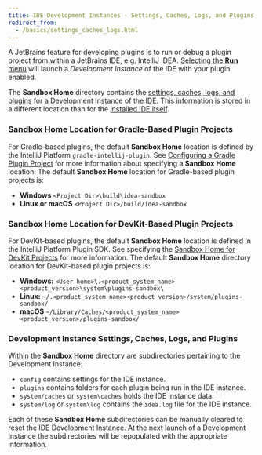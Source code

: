 ```yaml
---
title: IDE Development Instances - Settings, Caches, Logs, and Plugins
redirect_from:
  - /basics/settings_caches_logs.html
---
```


A JetBrains feature for developing plugins is to run or debug a plugin project from within a JetBrains IDE, e.g. IntelliJ IDEA. 
[Selecting the **Run** menu](https://www.jetbrains.com/help/idea/running-and-debugging-plugins.html) will launch 
a _Development Instance_ of the IDE with your plugin enabled. 

The **Sandbox Home** directory contains the
[settings, caches, logs, and plugins](#development-instance-settings-caches-logs-and-plugins)
for a Development Instance of the IDE. This information is stored in a different location than for the
[installed IDE itself](https://intellij-support.jetbrains.com/hc/en-us/articles/206544519-Directories-used-by-the-IDE-to-store-settings-caches-plugins-and-logs).

### Sandbox Home Location for Gradle-Based Plugin Projects
For Gradle-based plugins, the default **Sandbox Home** location is defined by the IntelliJ Platform `gradle-intellij-plugin`. 
See [Configuring a Gradle Plugin Project](/tutorials/build_system/prerequisites.md)
for more information about specifying a **Sandbox Home** location. The default **Sandbox Home** location
for Gradle-based plugin projects is:
* **Windows** `<Project Dir>\build\idea-sandbox`
* **Linux or macOS** `<Project Dir>/build/idea-sandbox`

### Sandbox Home Location for DevKit-Based Plugin Projects
For DevKit-based plugins, the default **Sandbox Home** location is defined in the IntelliJ Platform Plugin SDK. 
See specifying the [Sandbox Home for DevKit Projects](/basics/getting_started/setting_up_environment.md) for more information.
The default **Sandbox Home** directory location for DevKit-based plugin projects is:  
* **Windows:** `<User home>\.<product_system_name><product_version>\system\plugins-sandbox\`
* **Linux:** `~/.<product_system_name><product_version>/system/plugins-sandbox/`
* **macOS** `~/Library/Caches/<product_system_name><product_version>/plugins-sandbox/`

### Development Instance Settings, Caches, Logs, and Plugins
Within the **Sandbox Home** directory are subdirectories pertaining to the Development Instance:
* `config` contains settings for the IDE instance.
* `plugins` contains folders for each plugin being run in the IDE instance. 
* `system/caches` or `system\caches` holds the IDE instance data.
* `system/log` or `system\log` contains the `idea.log` file for the IDE instance.

Each of these **Sandbox Home** subdirectories can be manually cleared to reset the IDE Development Instance. 
At the next launch of a Development Instance the subdirectories will be repopulated with the appropriate information.

